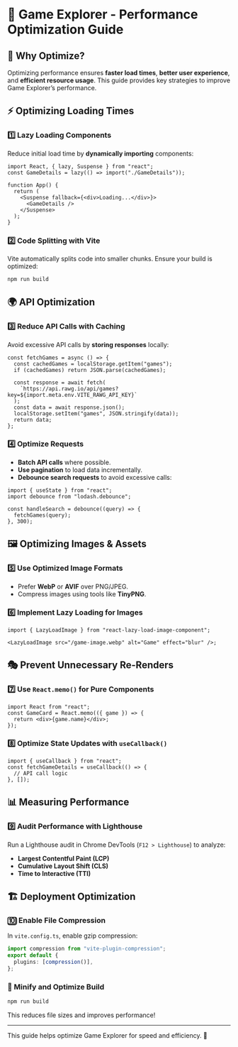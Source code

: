 # 🚀 Game Explorer - Performance Optimization Guide

## 📖 Why Optimize?

Optimizing performance ensures **faster load times**, **better user experience**, and **efficient resource usage**. This guide provides key strategies to improve Game Explorer’s performance.

## ⚡ Optimizing Loading Times

### 1️⃣ Lazy Loading Components

Reduce initial load time by **dynamically importing** components:

```tsx
import React, { lazy, Suspense } from "react";
const GameDetails = lazy(() => import("./GameDetails"));

function App() {
  return (
    <Suspense fallback={<div>Loading...</div>}>
      <GameDetails />
    </Suspense>
  );
}
```

### 2️⃣ Code Splitting with Vite

Vite automatically splits code into smaller chunks. Ensure your build is optimized:

```sh
npm run build
```

## 🌍 API Optimization

### 3️⃣ Reduce API Calls with Caching

Avoid excessive API calls by **storing responses** locally:

```tsx
const fetchGames = async () => {
  const cachedGames = localStorage.getItem("games");
  if (cachedGames) return JSON.parse(cachedGames);

  const response = await fetch(
    `https://api.rawg.io/api/games?key=${import.meta.env.VITE_RAWG_API_KEY}`
  );
  const data = await response.json();
  localStorage.setItem("games", JSON.stringify(data));
  return data;
};
```

### 4️⃣ Optimize Requests

- **Batch API calls** where possible.
- **Use pagination** to load data incrementally.
- **Debounce search requests** to avoid excessive calls:

```tsx
import { useState } from "react";
import debounce from "lodash.debounce";

const handleSearch = debounce((query) => {
  fetchGames(query);
}, 300);
```

## 🖼 Optimizing Images & Assets

### 5️⃣ Use Optimized Image Formats

- Prefer **WebP** or **AVIF** over PNG/JPEG.
- Compress images using tools like **TinyPNG**.

### 6️⃣ Implement Lazy Loading for Images

```tsx
import { LazyLoadImage } from "react-lazy-load-image-component";

<LazyLoadImage src="/game-image.webp" alt="Game" effect="blur" />;
```

## 🎭 Prevent Unnecessary Re-Renders

### 7️⃣ Use `React.memo()` for Pure Components

```tsx
import React from "react";
const GameCard = React.memo(({ game }) => {
  return <div>{game.name}</div>;
});
```

### 8️⃣ Optimize State Updates with `useCallback()`

```tsx
import { useCallback } from "react";
const fetchGameDetails = useCallback(() => {
  // API call logic
}, []);
```

## 📊 Measuring Performance

### 9️⃣ Audit Performance with Lighthouse

Run a Lighthouse audit in Chrome DevTools (`F12 > Lighthouse`) to analyze:

- **Largest Contentful Paint (LCP)**
- **Cumulative Layout Shift (CLS)**
- **Time to Interactive (TTI)**

## 🏗 Deployment Optimization

### 🔟 Enable File Compression

In `vite.config.ts`, enable gzip compression:

```ts
import compression from "vite-plugin-compression";
export default {
  plugins: [compression()],
};
```

### 🚀 Minify and Optimize Build

```sh
npm run build
```

This reduces file sizes and improves performance!

---

This guide helps optimize Game Explorer for speed and efficiency. 🚀
